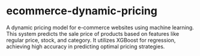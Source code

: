 # ecommerce-dynamic-pricing
A dynamic pricing model for e-commerce websites using machine learning. This system predicts the sale price of products based on features like regular price, stock, and category. It utilizes XGBoost for regression, achieving high accuracy in predicting optimal pricing strategies.

